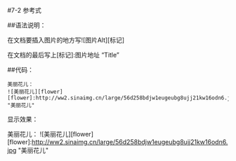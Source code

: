 #7-2 参考式

##语法说明：

在文档要插入图片的地方写![图片Alt][标记]

在文档的最后写上[标记]:图片地址 “Title”

##代码：

```
美丽花儿：
![美丽花儿][flower]
[flower]:http://ww2.sinaimg.cn/large/56d258bdjw1eugeubg8ujj21kw16odn6.jpg  "美丽花儿"
```

显示效果：

美丽花儿：
![美丽花儿][flower]
[flower]:http://ww2.sinaimg.cn/large/56d258bdjw1eugeubg8ujj21kw16odn6.jpg  "美丽花儿"